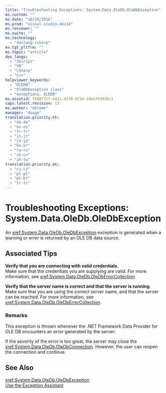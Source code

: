 ```yaml
---
title: "Troubleshooting Exceptions: System.Data.OleDb.OleDbException"
ms.custom: ""
ms.date: "10/19/2016"
ms.prod: "visual-studio-dev14"
ms.reviewer: ""
ms.suite: ""
ms.technology: 
  - "devlang-csharp"
ms.tgt_pltfrm: ""
ms.topic: "article"
dev_langs: 
  - "JScript"
  - "VB"
  - "CSharp"
  - "C++"
helpviewer_keywords: 
  - "OLEDB"
  - "OleDbException class"
  - "exceptions, OLEDB"
ms.assetid: f50077cf-e411-41f0-b73e-19eef83036c1
caps.latest.revision: 13
ms.author: "mblome"
manager: "douge"
translation.priority.ht: 
  - "de-de"
  - "es-es"
  - "fr-fr"
  - "it-it"
  - "ja-jp"
  - "ko-kr"
  - "ru-ru"
  - "zh-cn"
  - "zh-tw"
translation.priority.mt: 
  - "cs-cz"
  - "pl-pl"
  - "pt-br"
  - "tr-tr"
---
```

# Troubleshooting Exceptions: System.Data.OleDb.OleDbException
An <xref:System.Data.OleDb.OleDbException> exception is generated when a warning or error is returned by an OLE DB data source.  
  
## Associated Tips  
 **Verify that you are connecting with valid credentials.**  
 Make sure that the credentials you are supplying are valid. For more information, see <xref:System.Data.OleDb.OleDbErrorCollection>.  
  
 **Verify that the server name is correct and that the server is running.**  
 Make sure that you are using the correct server name, and that the server can be reached. For more information, see <xref:System.Data.OleDb.OleDbErrorCollection>.  
  
### Remarks  
 This exception is thrown whenever the .NET Framework Data Provider for OLE DB encounters an error generated by the server.  
  
 If the severity of the error is too great, the server may close the <xref:System.Data.OleDb.OleDbConnection>. However, the user can reopen the connection and continue.  
  
## See Also  
 <xref:System.Data.OleDb.OleDbException>   
 [Use the Exception Assistant](../Topic/How%20to:%20Use%20the%20Exception%20Assistant.md)